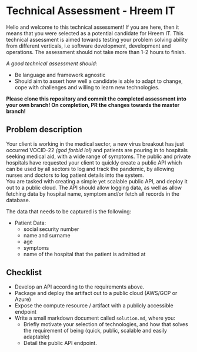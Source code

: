 # Technical Assessment - Hreem IT
Hello and welcome to this technical assessment! If you are here, then it means that you were selected as a potential candidate for Hreem IT. 
This technical assessment is aimed towards testing your problem solving ability from different verticals, i.e software development, development and operations. 
The assessment should not take more than 1-2 hours to finish.

*A good technical assessment should:*
- Be language and framework agnostic
- Should aim to assert how well a candidate is able to adapt to change, cope with challenges and willing to learn new technologies.

**Please clone this repository and commit the completed assessment into your own branch! On completion, PR the changes towards the master branch!**

## Problem description
Your client is working in the medical sector, a new virus breakout has just occurred VOCID-22 *(god forbid lol)* and patients are pouring in to hospitals seeking medical aid, with a wide range of symptoms.
The public and private hospitals have requested your client to quickly create a public API which can be used by all sectors to log and track the pandemic, by allowing nurses and doctors to log patient details into the system.   
You are tasked with creating a simple yet scalable public API, and deploy it out to a public cloud. The API should allow logging data, as well as allow fetching data by hospital name, symptom and/or fetch all records in the database.

The data that needs to be captured is the following:
- Patient Data:
  - social security number
  - name and surname
  - age
  - symptoms
  - name of the hospital that the patient is admitted at
  
  

## Checklist  

- Develop an API according to the requirements above.
- Package and deploy the artifact out to a public cloud (AWS/GCP or Azure)
- Expose the compute resource / artifact with a publicly accessible endpoint 
- Write a small markdown document called `solution.md`, where you:
  - Briefly motivate your selection of technologies, and how that solves the requirement of being (quick, public, scalable and easily adaptable)
  - Detail the public API endpoint.
